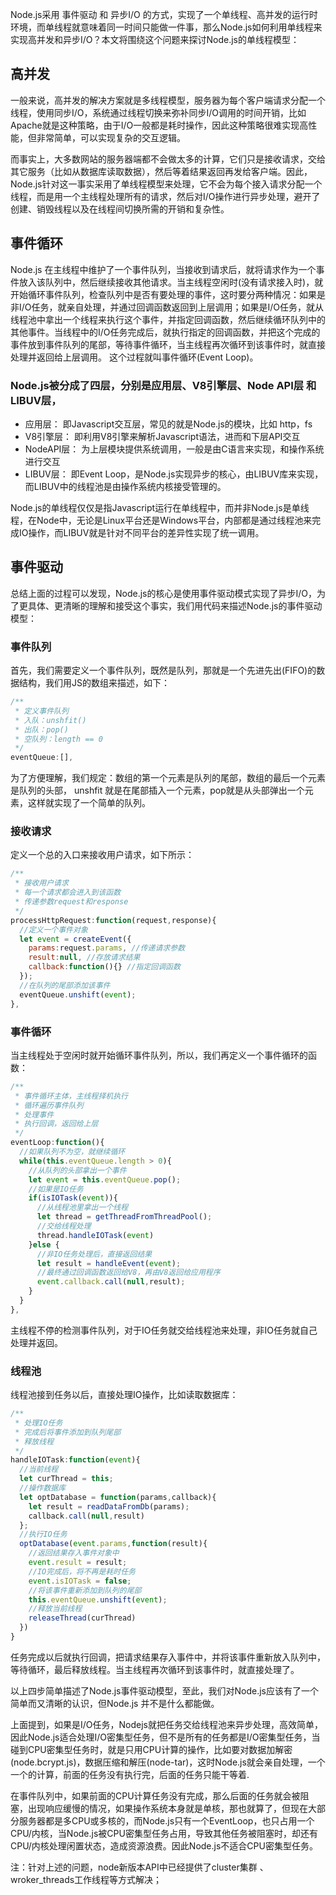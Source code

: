 Node.js采用 事件驱动 和 异步I/O 的方式，实现了一个单线程、高并发的运行时环境，而单线程就意味着同一时间只能做一件事，那么Node.js如何利用单线程来实现高并发和异步I/O？本文将围绕这个问题来探讨Node.js的单线程模型：

## 高并发

一般来说，高并发的解决方案就是多线程模型，服务器为每个客户端请求分配一个线程，使用同步I/O，系统通过线程切换来弥补同步I/O调用的时间开销，比如Apache就是这种策略，由于I/O一般都是耗时操作，因此这种策略很难实现高性能，但非常简单，可以实现复杂的交互逻辑。

而事实上，大多数网站的服务器端都不会做太多的计算，它们只是接收请求，交给其它服务（比如从数据库读取数据），然后等着结果返回再发给客户端。因此，Node.js针对这一事实采用了单线程模型来处理，它不会为每个接入请求分配一个线程，而是用一个主线程处理所有的请求，然后对I/O操作进行异步处理，避开了创建、销毁线程以及在线程间切换所需的开销和复杂性。


## 事件循环
Node.js 在主线程中维护了一个事件队列，当接收到请求后，就将请求作为一个事件放入该队列中，然后继续接收其他请求。当主线程空闲时(没有请求接入时)，就开始循环事件队列，检查队列中是否有要处理的事件，这时要分两种情况：如果是非I/O任务，就亲自处理，并通过回调函数返回到上层调用；如果是I/O任务，就从线程池中拿出一个线程来执行这个事件，并指定回调函数，然后继续循环队列中的其他事件。当线程中的I/O任务完成后，就执行指定的回调函数，并把这个完成的事件放到事件队列的尾部，等待事件循环，当主线程再次循环到该事件时，就直接处理并返回给上层调用。 这个过程就叫事件循环(Event Loop)。

### Node.js被分成了四层，分别是应用层、V8引擎层、Node API层 和 LIBUV层，

- 应用层：   即Javascript交互层，常见的就是Node.js的模块，比如 http，fs
- V8引擎层：  即利用V8引擎来解析Javascript语法，进而和下层API交互
- NodeAPI层：  为上层模块提供系统调用，一般是由C语言来实现，和操作系统进行交互
- LIBUV层： 即Event Loop，是Node.js实现异步的核心，由LIBUV库来实现，而LIBUV中的线程池是由操作系统内核接受管理的。

Node.js的单线程仅仅是指Javascript运行在单线程中，而并非Node.js是单线程，在Node中，无论是Linux平台还是Windows平台，内部都是通过线程池来完成IO操作，而LIBUV就是针对不同平台的差异性实现了统一调用。


## 事件驱动
总结上面的过程可以发现，Node.js的核心是使用事件驱动模式实现了异步I/O，为了更具体、更清晰的理解和接受这个事实，我们用代码来描述Node.js的事件驱动模型：

### 事件队列

首先，我们需要定义一个事件队列，既然是队列，那就是一个先进先出(FIFO)的数据结构，我们用JS的数组来描述，如下：
```js
/**
 * 定义事件队列
 * 入队：unshfit()
 * 出队：pop()
 * 空队列：length == 0
 */
eventQueue:[],
```
为了方便理解，我们规定：数组的第一个元素是队列的尾部，数组的最后一个元素是队列的头部， unshfit 就是在尾部插入一个元素，pop就是从头部弹出一个元素，这样就实现了一个简单的队列。

### 接收请求
定义一个总的入口来接收用户请求，如下所示：
```js
/**
 * 接收用户请求
 * 每一个请求都会进入到该函数
 * 传递参数request和response
 */
processHttpRequest:function(request,response){
  //定义一个事件对象
  let event = createEvent({
    params:request.params, //传递请求参数
    result:null, //存放请求结果
    callback:function(){} //指定回调函数
  });
  //在队列的尾部添加该事件 
  eventQueue.unshift(event);
},
```

### 事件循环
当主线程处于空闲时就开始循环事件队列，所以，我们再定义一个事件循环的函数：
```js
/**
 * 事件循环主体，主线程择机执行
 * 循环遍历事件队列
 * 处理事件
 * 执行回调，返回给上层
 */
eventLoop:function(){
  //如果队列不为空，就继续循环
  while(this.eventQueue.length > 0){
    //从队列的头部拿出一个事件
    let event = this.eventQueue.pop();
    //如果是IO任务
    if(isIOTask(event)){
      //从线程池里拿出一个线程
      let thread = getThreadFromThreadPool();
      //交给线程处理
      thread.handleIOTask(event)
    }else {
      //非IO任务处理后，直接返回结果
      let result = handleEvent(event);
      //最终通过回调函数返回给V8，再由V8返回给应用程序
      event.callback.call(null,result);
    }
  }
},
```
主线程不停的检测事件队列，对于IO任务就交给线程池来处理，非IO任务就自己处理并返回。

### 线程池
线程池接到任务以后，直接处理IO操作，比如读取数据库：
```js
/**
 * 处理IO任务
 * 完成后将事件添加到队列尾部
 * 释放线程
 */
handleIOTask:function(event){
  //当前线程
  let curThread = this;
  //操作数据库
  let optDatabase = function(params,callback){
    let result = readDataFromDb(params);
    callback.call(null,result)
  };  
  //执行IO任务
  optDatabase(event.params,function(result){
    //返回结果存入事件对象中
    event.result = result;
    //IO完成后，将不再是耗时任务
    event.isIOTask = false;
    //将该事件重新添加到队列的尾部
    this.eventQueue.unshift(event);
    //释放当前线程
    releaseThread(curThread)
  })
}
```
任务完成以后就执行回调，把请求结果存入事件中，并将该事件重新放入队列中，等待循环，最后释放线程。当主线程再次循环到该事件时，就直接处理了。

以上四步简单描述了Node.js事件驱动模型，至此，我们对Node.js应该有了一个简单而又清晰的认识，但Node.js 并不是什么都能做。

上面提到，如果是I/O任务，Nodejs就把任务交给线程池来异步处理，高效简单，因此Node.js适合处理I/O密集型任务，但不是所有的任务都是I/O密集型任务，当碰到CPU密集型任务时，就是只用CPU计算的操作，比如要对数据加解密(node.bcrypt.js)，数据压缩和解压(node-tar)，这时Node.js就会亲自处理，一个一个的计算，前面的任务没有执行完，后面的任务只能干等着.

在事件队列中，如果前面的CPU计算任务没有完成，那么后面的任务就会被阻塞，出现响应缓慢的情况，如果操作系统本身就是单核，那也就算了，但现在大部分服务器都是多CPU或多核的，而Node.js只有一个EventLoop，也只占用一个CPU/内核，当Node.js被CPU密集型任务占用，导致其他任务被阻塞时，却还有CPU/内核处理闲置状态，造成资源浪费。因此Node.js不适合CPU密集型任务。

注：针对上述的问题，node新版本API中已经提供了cluster集群 、wroker_threads工作线程等方式解决；